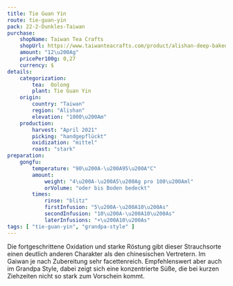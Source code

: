 ```yaml
---
title: Tie Guan Yin
route: tie-guan-yin
pack: 22-2-Dunkles-Taiwan
purchase:
    shopName: Taiwan Tea Crafts
    shopUrl: https://www.taiwanteacrafts.com/product/alishan-deep-baked-tieguanyin-oolong-tea/?attribute_pa_weight=250-g-8-82-oz-save-20&v=3a52f3c22ed6
    amount: "12\u200Ag"
    pricePer100g: 0,27
    currency: $
details:
    categorization:
        tea:  Oolong
        plant: Tie Guan Yin
    origin:
        country: "Taiwan"
        region: "Alishan"
        elevation: "1000\u200Am"
    production:
        harvest: "April 2021"
        picking: "handgepflückt"
        oxidization: "mittel"
        roast: "stark"
preparation:
    gongfu:
        temperature: "90\u200A-\u200A95\u200A°C"
        amount:
            weight: "4\u200A-\u200A5\u200Ag pro 100\u200Aml"
            orVolume: "oder bis Boden bedeckt"
        times:
            rinse: "blitz"
            firstInfusion: "5\u200A-\u200A10\u200As"
            secondInfusion: "10\u200A-\u200A10\u200As"
            laterInfusions: "+\u200A10\u200As"
tags: [ "tie-guan-yin", "grandpa-style" ]
---
```

Die fortgeschrittene Oxidation und starke Röstung gibt dieser Strauchsorte einen deutlich anderen Charakter als den chinesischen Vertretern. Im Gaiwan je nach Zubereitung sehr facettenreich. Empfehlenswert aber auch im Grandpa Style, dabei zeigt sich eine konzentrierte Süße, die bei kurzen Ziehzeiten nicht so stark zum Vorschein kommt.